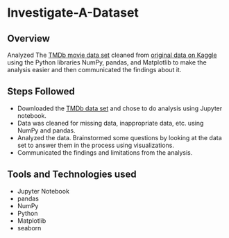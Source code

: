 # Investigate-A-Dataset

## Overview
Analyzed The [TMDb movie data set]("https://d17h27t6h515a5.cloudfront.net/topher/2017/October/59dd1c4c_tmdb-movies/tmdb-movies.csv") cleaned from [original data on Kaggle]("https://www.kaggle.com/tmdb/tmdb-movie-metadata") using the Python libraries NumPy, pandas, and Matplotlib to make the analysis easier and then communicated the findings about it.

## Steps Followed
- Downloaded the [TMDb data set](https://d17h27t6h515a5.cloudfront.net/topher/2017/October/59dd1c4c_tmdb-movies/tmdb-movies.csv) and chose to do analysis using Jupyter notebook.
- Data was cleaned for missing data, inappropriate data, etc. using NumPy and pandas.
- Analyzed the data. Brainstormed some questions by looking at the data set to answer them in the process using visualizations.
- Communicated the findings and limitations from the analysis.

## Tools and Technologies used
- Jupyter Notebook
- pandas
- NumPy
- Python
- Matplotlib
- seaborn
